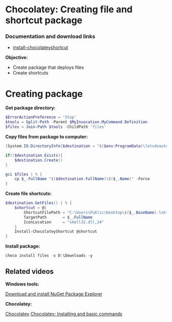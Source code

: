 # Chocolatey: Creating file and shortcut package
### Documentation and download links

* [install-chocolateyshortcut](https://docs.chocolatey.org/en-us/create/functions/install-chocolateyshortcut)

<b>Objective: </b>
  
* Create package that deploys files
* Create shortcuts

# Creating package

<b>Get package directory:</b>

```powershell
$ErrorActionPreference = 'Stop'
$tools = Split-Path -Parent $MyInvocation.MyCommand.Definition
$files = Join-Path $tools -ChildPath 'files'
```

<b>Copy files from package to computer:</b>

```powershell
[System.IO.DirectoryInfo]$destination = "$($env:ProgramData)\letsdoautomation\files"

if(!$destination.Exists){
    $destination.Create()
}

gci $files | % {
    cp $_.FullName "$($destination.FullName)\$($_.Name)" -Force
}
```

<b>Create file shortcuts:</b>

```powershell
$destination.GetFiles() | % {
    $shortcut = @{
        ShortcutFilePath = "C:\Users\Public\Desktop\$($_.BaseName).lnk"
        TargetPath       = $_.FullName 
        IconLocation     = "shell32.dll,24"
    }
    Install-ChocolateyShortcut @shortcut
}
```

<b>Install package:</b>

```powershell
choco install files -s D:\Downloads -y
```

## Related videos

<b>Windows tools:</b>

[Download and install NuGet Package Explorer](https://youtu.be/94u9jDCpifM)

<b>Chocolatey:</b>

[Chocolatey](https://youtu.be/grueS3wnRNw)
[Chocolatey: Installing and basic commands](https://youtu.be/vEH7t5eqJq4)